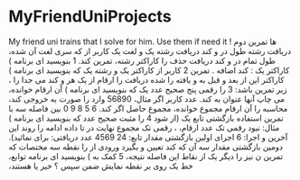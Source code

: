 # MyFriendUniProjects
My friend uni trains that I solve for him. Use them if need it !
‫ها‬ ‫تمرین‬ ‫دوم‬ ‫سری‬
‫لغت‬ ‫آن‬ ‫شده‪،‬‬ ‫دریافت‬ ‫رشته‬ ‫طول‬ ‫در‬ ‫و‬ ‫کند‬ ‫دریافت‬ ‫رشته‬ ‫یک‬ ‫و‬ ‫لغت‬ ‫یک‬ ‫کاربر‬ ‫از‬ ‫که‬ ‫بنویسید‬ ‫ای‬ ‫برنامه‬ ‫)‬ ‫‪1‬‬ ‫تمرین‬
‫کند‪.‬‬ ‫حذف‬ ‫را‬
‫کاراکتر‬ ‫رشته‪،‬‬ ‫طول‬ ‫تمام‬ ‫در‬ ‫و‬ ‫کند‬ ‫دریافت‬ ‫کاربر‬ ‫از‬ ‫کاراکتر‬ ‫یک‬ ‫و‬ ‫رشته‬ ‫یک‬ ‫که‬ ‫بنویسید‬ ‫ای‬ ‫برنامه‬ ‫)‬ ‫‪2‬‬ ‫تمرین‬
‫‪.‬‬ ‫کند‬ ‫اضافه‬ ‫‪:‬‬ ‫کاراکتر‬ ‫یک‬ ‫‪،‬‬ ‫کاراکتر‬ ‫این‬ ‫از‬ ‫بعد‬ ‫و‬ ‫قبل‬ ‫به‬ ‫و‬ ‫یافته‬ ‫را‬ ‫شده‬ ‫دریافت‬
‫را‬ ‫ارقام‬ ‫از‬ ‫یک‬ ‫هر‬ ‫و‬ ‫کند‬ ‫می‬ ‫جدا‬ ‫را‬ ‫آن‬ ‫ارقام‬ ‫خوانده‪،‬‬ ‫را‬ ‫رقمی‬ ‫پنج‬ ‫صحیح‬ ‫عدد‬ ‫یک‬ ‫که‬ ‫بنویسید‬ ‫ای‬ ‫برنامه‬ ‫)‬ ‫‪3‬‬ ‫تمرین‬
‫باشد‪:‬‬ ‫زیر‬ ‫صورت‬ ‫به‬ ‫خروجی‬ ‫کند‪،‬‬ ‫وارد‬ ‫را‬ ‫‪56890‬‬ ‫عدد‬ ‫کاربر‬ ‫اگر‬ ‫مثال‪،‬‬ ‫عنوان‬ ‫به‬ ‫کند‪.‬‬ ‫می‬ ‫چاپ‬ ‫آنها‬ ‫بین‬ ‫فاصله‬ ‫سه‬ ‫با‬
‫‪0‬‬
‫‪9‬‬
‫‪8‬‬
‫‪5‬‬ ‫‪6‬‬
‫مجموع‬ ‫حاصل‬ ‫اگر‬ ‫کند‪.‬‬ ‫محاسبه‬ ‫را‬ ‫آن‬ ‫ارقام‬ ‫مجموع‬ ‫خوانده‪،‬‬ ‫را‬ ‫مثبت‬ ‫صحیح‬ ‫عدد‬ ‫که‬ ‫بنویسید‬ ‫ای‬ ‫برنامه‬ ‫)‬ ‫‪4‬‬ ‫تمرین‬
‫استفاده‬ ‫بازگشتی‬ ‫تابع‬ ‫یک‬ ‫(از‬ ‫شود‬ ‫رقمی‬ ‫تک‬ ‫مجموع‬ ‫نهایت‬ ‫در‬ ‫تا‬ ‫داده‬ ‫ادامه‬ ‫را‬ ‫روند‬ ‫این‬ ‫‪،‬‬ ‫نبود‬ ‫رقمی‬ ‫تک‬ ‫عدد‬ ‫ارقام‪،‬‬
‫مثال‪:‬‬ ‫برای‬ ‫نمائید)‪.‬‬
‫دریافتی‪:‬‬ ‫عدد‬
‫‪4569‬‬
‫‪24‬‬ ‫تابع‪:‬‬ ‫اجرای‬ ‫اولین‬ ‫بازگشتی‬ ‫مقدار‬
‫‪6‬‬ ‫اجرا‪:‬‬ ‫آخرین‬ ‫و‬ ‫دومین‬ ‫بازگشتی‬ ‫مقدار‬
‫سه‬ ‫آن‬ ‫که‬ ‫کند‬ ‫تعیین‬ ‫و‬ ‫بگیرد‬ ‫ورودی‬ ‫از‬ ‫را‬ ‫نقطه‬ ‫سه‬ ‫مختصات‬ ‫که‬ ‫بنویسید‬ ‫ای‬ ‫برنامه‬ ‫توابع‪،‬‬ ‫کمک‬ ‫به‬ ‫)‬ ‫‪5‬‬ ‫تمرین‬
‫ن‬ ‫نیز‬ ‫را‬ ‫دیگر‬ ‫یک‬ ‫از‬ ‫نقاط‬ ‫این‬ ‫فاصله‬ ‫نتیجه‪،‬‬ ‫نمایش‬ ‫ضمن‬ ‫سپس‬ ‫؟‬ ‫خیر‬ ‫یا‬ ‫هستند‪،‬‬ ‫خط‬ ‫یک‬ ‫روی‬ ‫بر‬ ‫نقطه‬
